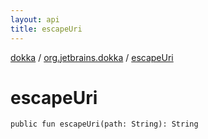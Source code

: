 ```yaml
---
layout: api
title: escapeUri
---
```

[dokka](../index.html) / [org.jetbrains.dokka](index.html) / [escapeUri](escapeUri.html)


# escapeUri


```
public fun escapeUri(path: String): String
```
